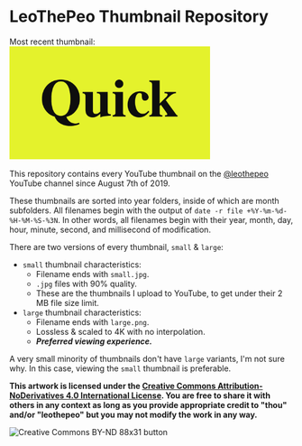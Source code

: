 # LeoThePeo Thumbnail Repository

Most recent thumbnail:
<br>
<a href="https://github.com/leothepeo/thumbnails/blob/main/2024/10/2024-10-25-11-30-24-301large.png"><img src="https://github.com/leothepeo/thumbnails/blob/main/2024/10/2024-10-25-11-30-24-301large.png?raw=true" height="200"></a>

This repository contains every YouTube thumbnail on the [@leothepeo](https://www.youtube.com/@leothepeo) YouTube channel since August 7th of 2019.

These thumbnails are sorted into year folders, inside of which are month subfolders. All filenames begin with the output of `date -r file +%Y-%m-%d-%H-%M-%S-%3N`. In other words, all filenames begin with their year, month, day, hour, minute, second, and millisecond of modification.

There are two versions of every thumbnail, `small` & `large`:
- `small` thumbnail characteristics:
	- Filename ends with `small.jpg`.
	- `.jpg` files with 90% quality.
	- These are the thumbnails I upload to YouTube, to get under their 2 MB file size limit.
- `large` thumbnail characteristics:
	- Filename ends with `large.png`.
	- Lossless & scaled to 4K with no interpolation.
	- _**Preferred viewing experience.**_

A very small minority of thumbnails don't have `large` variants, I'm not sure why. In this case, viewing the `small` thumbnail is preferable.

**This artwork is licensed under the [Creative Commons Attribution-NoDerivatives 4.0 International License](https://creativecommons.org/licenses/by-nd/4.0/). You are free to share it with others in any context as long as you provide appropriate credit to "thou" and/or "leothepeo" but you may not modify the work in any way.**

<img src="https://mirrors.creativecommons.org/presskit/buttons/88x31/png/by-nd.png" alt="Creative Commons BY-ND 88x31 button" height="62">
